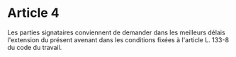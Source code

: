 # Article 4

  
 Les parties signataires conviennent de demander dans les meilleurs délais l'extension du présent avenant dans les conditions fixées à l'article L. 133-8 du code du travail.

